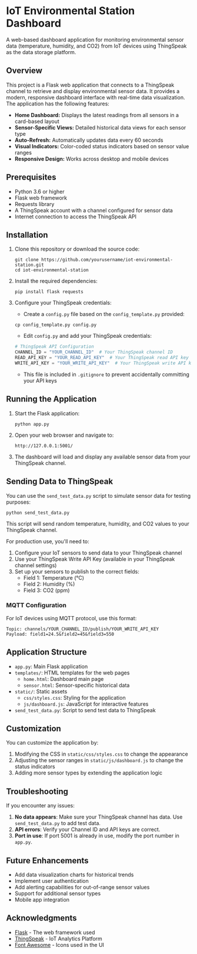 # IoT Environmental Station Dashboard

A web-based dashboard application for monitoring environmental sensor data (temperature, humidity, and CO2) from IoT devices using ThingSpeak as the data storage platform.


## Overview

This project is a Flask web application that connects to a ThingSpeak channel to retrieve and display environmental sensor data. It provides a modern, responsive dashboard interface with real-time data visualization. The application has the following features:

- **Home Dashboard:** Displays the latest readings from all sensors in a card-based layout
- **Sensor-Specific Views:** Detailed historical data views for each sensor type
- **Auto-Refresh:** Automatically updates data every 60 seconds
- **Visual Indicators:** Color-coded status indicators based on sensor value ranges
- **Responsive Design:** Works across desktop and mobile devices

## Prerequisites

- Python 3.6 or higher
- Flask web framework
- Requests library
- A ThingSpeak account with a channel configured for sensor data
- Internet connection to access the ThingSpeak API

## Installation

1. Clone this repository or download the source code:
   ```
   git clone https://github.com/yourusername/iot-environmental-station.git
   cd iot-environmental-station
   ```

2. Install the required dependencies:
   ```
   pip install flask requests
   ```

3. Configure your ThingSpeak credentials:
   - Create a `config.py` file based on the `config_template.py` provided:
   ```
   cp config_template.py config.py
   ```
   - Edit `config.py` and add your ThingSpeak credentials:
   ```python
   # ThingSpeak API Configuration
   CHANNEL_ID = "YOUR_CHANNEL_ID"  # Your ThingSpeak channel ID
   READ_API_KEY = "YOUR_READ_API_KEY"  # Your ThingSpeak read API key
   WRITE_API_KEY = "YOUR_WRITE_API_KEY"  # Your ThingSpeak write API key
   ```
   - This file is included in `.gitignore` to prevent accidentally committing your API keys

## Running the Application

1. Start the Flask application:
   ```
   python app.py
   ```

2. Open your web browser and navigate to:
   ```
   http://127.0.0.1:5001/
   ```

3. The dashboard will load and display any available sensor data from your ThingSpeak channel.

## Sending Data to ThingSpeak

You can use the `send_test_data.py` script to simulate sensor data for testing purposes:

```
python send_test_data.py
```

This script will send random temperature, humidity, and CO2 values to your ThingSpeak channel.

For production use, you'll need to:

1. Configure your IoT sensors to send data to your ThingSpeak channel 
2. Use your ThingSpeak Write API Key (available in your ThingSpeak channel settings)
3. Set up your sensors to publish to the correct fields:
   - Field 1: Temperature (°C)
   - Field 2: Humidity (%)
   - Field 3: CO2 (ppm)

### MQTT Configuration

For IoT devices using MQTT protocol, use this format:

```
Topic: channels/YOUR_CHANNEL_ID/publish/YOUR_WRITE_API_KEY
Payload: field1=24.5&field2=45&field3=550
```

## Application Structure

- `app.py`: Main Flask application
- `templates/`: HTML templates for the web pages
  - `home.html`: Dashboard main page
  - `sensor.html`: Sensor-specific historical data
- `static/`: Static assets
  - `css/styles.css`: Styling for the application
  - `js/dashboard.js`: JavaScript for interactive features
- `send_test_data.py`: Script to send test data to ThingSpeak

## Customization

You can customize the application by:

1. Modifying the CSS in `static/css/styles.css` to change the appearance
2. Adjusting the sensor ranges in `static/js/dashboard.js` to change the status indicators
3. Adding more sensor types by extending the application logic

## Troubleshooting

If you encounter any issues:

1. **No data appears**: Make sure your ThingSpeak channel has data. Use `send_test_data.py` to add test data.
2. **API errors**: Verify your Channel ID and API keys are correct.
3. **Port in use**: If port 5001 is already in use, modify the port number in `app.py`.

## Future Enhancements

- Add data visualization charts for historical trends
- Implement user authentication
- Add alerting capabilities for out-of-range sensor values
- Support for additional sensor types
- Mobile app integration


## Acknowledgments

- [Flask](https://flask.palletsprojects.com/) - The web framework used
- [ThingSpeak](https://thingspeak.com/) - IoT Analytics Platform
- [Font Awesome](https://fontawesome.com/) - Icons used in the UI 